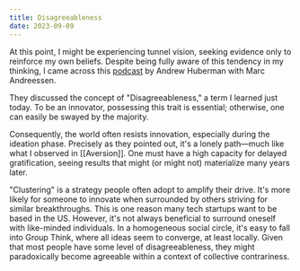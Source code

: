 ```yaml
---
title: Disagreeableness
date: 2023-09-09
---
```


At this point, I might be experiencing tunnel vision, seeking evidence only to reinforce my own beliefs. Despite being fully aware of this tendency in my thinking, I came across this [podcast](https://youtu.be/yixIc1Ai6jM?t=828) by Andrew Huberman with Marc Andreessen.

They discussed the concept of "Disagreeableness," a term I learned just today. To be an innovator, possessing this trait is essential; otherwise, one can easily be swayed by the majority.

Consequently, the world often resists innovation, especially during the ideation phase. Precisely as they pointed out, it's a lonely path—much like what I observed in [[Aversion]]. One must have a high capacity for delayed gratification, seeing results that might (or might not) materialize many years later.

"Clustering" is a strategy people often adopt to amplify their drive. It's more likely for someone to innovate when surrounded by others striving for similar breakthroughs. This is one reason many tech startups want to be based in the US. However, it's not always beneficial to surround oneself with like-minded individuals. In a homogeneous social circle, it's easy to fall into Group Think, where all ideas seem to converge, at least locally. Given that most people have some level of disagreeableness, they might paradoxically become agreeable within a context of collective contrariness.